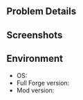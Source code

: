 ## Problem Details

<!-- If this issue is about a problem: -->

<!-- Please detail the problem here, including:
  -- Expected behavior
  -- Actual behavior
  -- Detailed logs of the issue -->

<!-- else: delete this section and detail your feature request! -->

<!-- ## Feature Request -->

## Screenshots

<!-- Please write here if applicable, else delete this section -->

## Environment

-   OS: <!-- Please write here -->
-   Full Forge version: <!-- Please write here (include Minecraft version) -->
-   Mod version: <!-- Please write here -->

<!-- Thank you for your contribution! -->